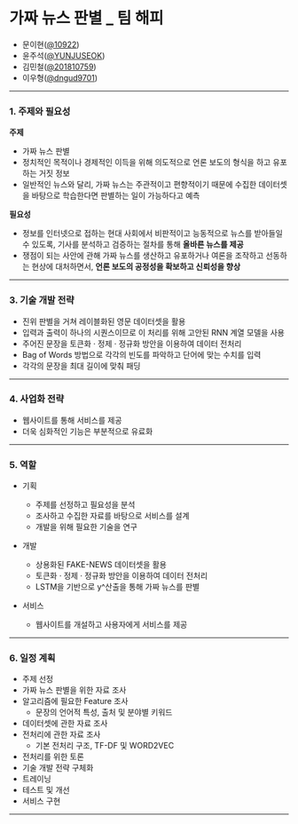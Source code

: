 
# 가짜 뉴스 판별 _ 팀 해피
- 문이현([@10922](https://github.com/10922))
- 윤주석([@YUNJUSEOK](https://github.com/YUNJUSEOK))
- 김민철([@201810759](https://github.com/201810759))
- 이우형([@dngud9701](https://github.com/dngud9701))
 
---

### 1. 주제와 필요성
__주제__
- 가짜 뉴스 판별
- 정치적인 목적이나 경제적인 이득을 위해 의도적으로 언론 보도의 형식을 하고 유포하는 거짓 정보
- 일반적인 뉴스와 달리, 가짜 뉴스는 주관적이고 편향적이기 때문에 수집한 데이터셋을 바탕으로 학습한다면 판별하는 일이 가능하다고 예측

__필요성__

- 정보를 인터넷으로 접하는 현대 사회에서 비판적이고 능동적으로 뉴스를 받아들일 수 있도록, 기사를 분석하고 검증하는 절차를 통해 __올바른 뉴스를 제공__
- 쟁점이 되는 사안에 관해 가짜 뉴스를 생산하고 유포하거나 여론을 조작하고 선동하는 현상에 대처하면서, __언론 보도의 공정성을 확보하고 신뢰성을 향상__

---

### 3. 기술 개발 전략

- 진위 판별을 거쳐 레이블화된 영문 데이터셋을 활용
- 입력과 출력이 하나의 시퀀스이므로 이 처리를 위해 고안된 RNN 계열 모델을 사용
- 주어진 문장을 토큰화 · 정제 · 정규화 방안을 이용하여 데이터 전처리
- Bag of Words 방법으로 각각의 빈도를 파악하고 단어에 맞는 수치를 입력
- 각각의 문장을 최대 길이에 맞춰 패딩

---

### 4. 사업화 전략

- 웹사이트를 통해 서비스를 제공
- 더욱 심화적인 기능은 부분적으로 유료화

---

### 5. 역할

- 기획

  - 주제를 선정하고 필요성을 분석
  - 조사하고 수집한 자료를 바탕으로 서비스를 설계
  - 개발을 위해 필요한 기술을 연구

- 개발 
  - 상용화된 FAKE-NEWS 데이터셋을 활용
  - 토큰화 · 정제 · 정규화 방안을 이용하여 데이터 전처리
  - LSTM을 기반으로 y^산출을 통해 가짜 뉴스를 판별
 

- 서비스 
   - 웹사이트를 개설하고 사용자에게 서비스를 제공

---

### 6. 일정 계획

- 주제 선정
- 가짜 뉴스 판별을 위한 자료 조사
- 알고리즘에 필요한 Feature 조사
  - 문장의 언어적 특성, 출처 및 분야별 키워드
- 데이터셋에 관한 자료 조사
- 전처리에 관한 자료 조사
  - 기본 전처리 구조, TF-DF 및 WORD2VEC
- 전처리를 위한 토론
- 기술 개발 전략 구체화
- 트레이닝
- 테스트 및 개선
- 서비스 구현

---

